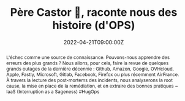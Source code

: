 ---
title: Père Castor 🐻, raconte nous des histoire (d'OPS)

event: Devoxx FR 2022
event_url: https://devoxx.fr/

location: Paris (Palais des Congrès)
address:
  street: 2 Place de la Porte Maillot
  city: Paris
  region: Ile-De-France
  postcode: '75017'
  country: France

summary: Quels sont les derniers incidents ? Que pouvons-nous apprendre ?
abstract: "L'échec comme une source de connaissance. Pouvons-nous apprendre des erreurs des plus grands ?
Nous allons, pour cela, faire la revue de quelques grands outages de la dernière décennie : Github, Amazon, Google, OVHcloud, Apple, Fastly, Microsoft, Gitlab, Facebook, Firefox ou plus récemment AirFrance. À travers la lecture des post-mortems des incidents, nous analyserons la root cause, la mise en place de la remédiation, et en extraire des bonnes pratiques

~ IaaS (Interruption as a Sageness) #HugOps"

date: "2022-04-21T09:00:00Z"
date_end: "2022-04-22T18:00:00Z"
all_day: false

publishDate: "2022-02-08T00:00:00Z"

authors: [David Aparicio]
tags: [Cloud, SRE]

featured: false

image:
  caption: 'Crédits: [**Devoxx FR 2022**](https://devoxx.fr/)'
  focal_point: Right

links:
- icon: binoculars
  icon_pack: fas
  name: Description
  url: https://cfp.devoxx.fr/2022/talk/BJV-2519
url_code: ""
url_pdf: ""
url_slides: ""
url_video: ""

slides: ""
projects: []
---